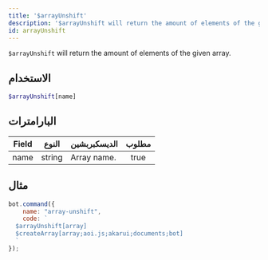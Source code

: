 ```yaml
---
title: '$arrayUnshift'
description: '$arrayUnshift will return the amount of elements of the given array.'
id: arrayUnshift
---
```


`$arrayUnshift` will return the amount of elements of the given array.

## الاستخدام

```php
$arrayUnshift[name]
```

## البارامترات

| Field | النوع  | الديسكبربشين | مطلوب |
| ----- | ------ | ------------ |:-----:|
| name  | string | Array name.  | true  |

## مثال

```javascript
bot.command({
    name: "array-unshift",
    code: `
  $arrayUnshift[array]
  $createArray[array;aoi.js;akarui;documents;bot]
  `
});
```